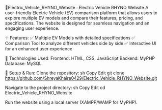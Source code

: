 🚗Electric_Vehicle_RHYNO_Website : 
Electric Vehicle RHYNO Website A user-friendly Electric Vehicle (EV) comparison platform that allows users to explore multiple EV models and compare their features, pricing, and specifications. The website is designed for seamless navigation and an engaging user experience.


✨ Features:
✅ Multiple EV Models with detailed specifications
✅ Comparison Tool to analyze different vehicles side by side
✅ Interactive UI for an enhanced user experience

🚀 Technologies Used:
Frontend: HTML, CSS, JavaScript
Backend: MyPHP
Database: MySQL

🔧 Setup & Run:
Clone the repository:
sh
Copy
Edit
git clone https://github.com/ShreyaKhaire0429/Electric_Vehicle_RHYNO_Website.git

Navigate to the project directory:
sh
Copy
Edit
cd Electric_Vehicle_RHYNO_Website

Run the website using a local server (XAMPP/WAMP for MyPHP).

